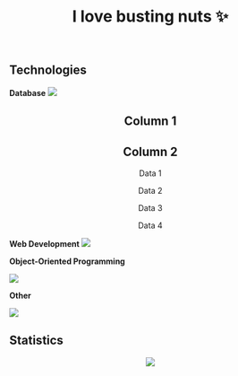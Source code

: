 <h1 align="center">I love busting nuts ✨</h1>
<br>


<h2>Technologies</h2>
<b>Database</b>
<img src="https://skillicons.dev/icons?i=mysql"/>
    <div class="container" align="center">
            <h2>Column 1</h2><h2>Column 2</h2>
            <p>Data 1</p><p>Data 2</p>
            <p>Data 3</p><p>Data 4</p>
    </div>

<b>Web Development</b>
<img src="https://skillicons.dev/icons?i=html,css,js,nodejs"/>


**Object-Oriented Programming**

![](https://skillicons.dev/icons?i=cs)

**Other**

![](https://skillicons.dev/icons?i=java)

## Statistics
<div align="center">
<img src="http://github-profile-summary-cards.vercel.app/api/cards/profile-details?username=deltagamingch&theme=tokyonight"/>
</div>
